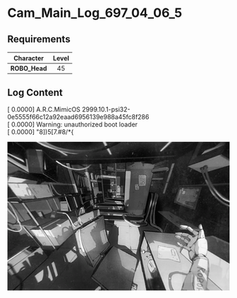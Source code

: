 # Cam_Main_Log_697_04_06_5
## Requirements
|  Character  |Level|
|-------------|:---:|
|**ROBO_Head**| 45  |

## Log Content
[   0.0000] A.R.C.MimicOS 2999.10.1\-psi32\-0e5555f66c12a92eaad6956139e988a45fc8f286<br>
[   0.0000] Warning: unauthorized boot loader<br>
[   0.0000] "8])5[7.\#8/\*{

![ros0501.png](./attachments/ros0501.png)